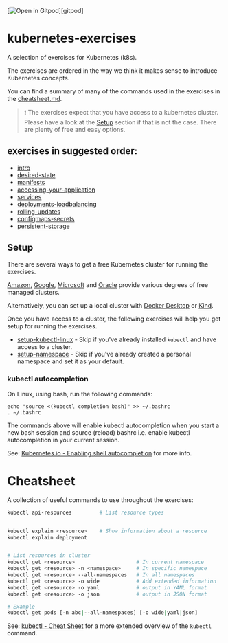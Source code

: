 [![Open in Gitpod](https://gitpod.io/button/open-in-gitpod.svg)][gitpod]

# kubernetes-exercises

A selection of exercises for Kubernetes (k8s).

The exercises are ordered in the way we think it makes sense to introduce Kubernetes concepts.

You can find a summary of many of the commands used in the exercises in the
[cheatsheet.md](cheatsheet.md).

> :exclamation: The exercises expect that you have access to a kubernetes cluster.
> Please have a look at the [Setup](#setup) section if that is not the case.
> There are plenty of free and easy options.

## exercises in suggested order:

- [intro](intro.md)
- [desired-state](desired-state.md)
- [manifests](manifests.md)
- [accessing-your-application](accessing-your-application.md)
- [services](services.md)
- [deployments-loadbalancing](deployments-loadbalancing.md)
- [rolling-updates](rolling-updates.md)
- [configmaps-secrets](configmaps-secrets.md)
- [persistent-storage](persistent-storage.md)

## Setup

There are several ways to get a free Kubernetes cluster for running the exercises.

[Amazon][eks], [Google][gke], [Microsoft][aks] and [Oracle][oke] provide various degrees of free managed clusters.

Alternatively, you can set up a local cluster with [Docker
Desktop][docker-desktop] or [Kind][kind].

Once you have access to a cluster, the following exercises will help you get setup for running the exercises.

- [setup-kubectl-linux](old/exercise_setup/00-setup-kubectl-linux.md) - Skip if
  you've already installed `kubectl` and have access to a cluster.
- [setup-namespace](old/exercise_setup/00-setup-namespace.md) - Skip if you've
  already created a personal namespace and set it as your default.

### kubectl autocompletion

On Linux, using bash, run the following commands:

```shell
echo "source <(kubectl completion bash)" >> ~/.bashrc
. ~/.bashrc
```

The commands above will enable kubectl autocompletion when you start a new bash session and source (reload) bashrc i.e. enable kubectl autocompletion in your current session.

See: [Kubernetes.io - Enabling shell autocompletion][autocompletion] for more info.

# Cheatsheet

A collection of useful commands to use throughout the exercises:

```bash
kubectl api-resources         # List resource types


kubectl explain <resource>    # Show information about a resource
kubectl explain deployment


# List resources in cluster
kubectl get <resource>                    # In current namespace
kubectl get <resource> -n <namespace>     # In specific namespace
kubectl get <resource> --all-namespaces   # In all namespaces
kubectl get <resource> -o wide            # Add extended information
kubectl get <resource> -o yaml            # output in YAML format
kubectl get <resource> -o json            # output in JSON format

# Example
kubectl get pods [-n abc|--all-namespaces] [-o wide|yaml|json]
```

See:
[kubectl - Cheat Sheet](https://kubernetes.io/docs/reference/kubectl/cheatsheet/)
for a more extended overview of the `kubectl` command.

[eks]: https://aws.amazon.com/ecs/pricing/
[gke]: https://cloud.google.com/kubernetes-engine/pricing#cluster_management_fee_and_free_tier
[aks]: https://azure.microsoft.com/en-us/pricing/free-services/
[oke]: https://www.oracle.com/cloud/free/#free-cloud-trial
[docker-desktop]: https://docs.docker.com/desktop/
[kind]: https://kind.sigs.k8s.io/
[autocompletion]: https://kubernetes.io/docs/tasks/tools/install-kubectl/#enabling-shell-autocompletion
